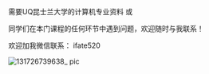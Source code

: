 需要UQ昆士兰大学的计算机专业资料 或

同学们在本门课程的任何环节中遇到问题，欢迎随时与我联系！

欢迎加我微信联系： ifate520

![131726739638_ pic](https://github.com/user-attachments/assets/aae0c143-ebd2-4003-adfd-86076f320fd3)

